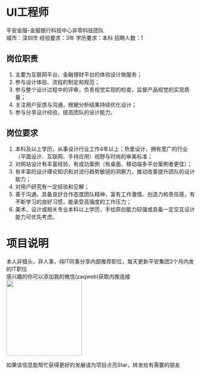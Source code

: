 # UI工程师
平安金服-金服银行科技中心非零科技团队  
城市：深圳市 经验要求：3年 学历要求：本科  招聘人数：1

## 岗位职责
1.	主要为互联网平台、金融理财平台的体验设计做服务；   
2.	参与设计体验、流程的制定和规范；    
3.	参与整个设计过程中的评审，负责视觉实现的检查，监督产品视觉的实现质量；    
4.	关注用户反馈与沟通，根据分析结果持续优化设计；    
5.	参与分享设计经验，提高团队的设计能力。

## 岗位要求
1.	本科及以上学历，从事设计行业工作4年以上；热爱设计，拥有宽广的行业（平面设计、互联网、手持应用）视野与时尚的审美标准；   
2.	对网站设计有丰富经验，有成功案例（有桌面、移动端多平台案例者更佳）；   
3.	有丰富的设计理论知识和对流行趋势敏锐的洞察力，推动改善提升团队的设计能力；   
4.	对用户研究有一定经验和见解；   
5.	善于沟通，具备良好合作态度团队精神，富有工作激情、创造力和责任感，有不断学习的良好习惯，能承受高强度的工作压力；   
6.	美术、设计或相关专业本科以上学历，手绘原创能力较强或具备一定交互设计能力可优先考虑。

# 项目说明

本人非猎头，非人事，纯IT同事分享内部推荐职位，每天更新平安集团2个月内发的IT职位  
感兴趣的你可以添加我的微信(zaqweb)获取内推连接  
<img src="https://github.com/zaqweb/PA-IT-JOBS/blob/master/WechatICode.jpeg"  height="200" width="200">

如果该信息能帮忙获得更好的发展请为项目点亮Star，转发给有需要的朋友




